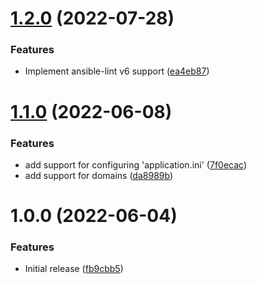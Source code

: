 # [1.2.0](https://github.com/de-it-krachten/ansible-role-rainloop/compare/v1.1.0...v1.2.0) (2022-07-28)


### Features

* Implement ansible-lint v6 support ([ea4eb87](https://github.com/de-it-krachten/ansible-role-rainloop/commit/ea4eb878c5a41090ef3027ae64fd623c60097552))

# [1.1.0](https://github.com/de-it-krachten/ansible-role-rainloop/compare/v1.0.0...v1.1.0) (2022-06-08)


### Features

* add support for configuring 'application.ini' ([7f0ecac](https://github.com/de-it-krachten/ansible-role-rainloop/commit/7f0ecacfb11b0708641c6295bfecfc1da2d862c7))
* add support for domains ([da8989b](https://github.com/de-it-krachten/ansible-role-rainloop/commit/da8989bd0e67574f19dbf9ec5cb6fa77c774bbce))

# 1.0.0 (2022-06-04)


### Features

* Initial release ([fb9cbb5](https://github.com/de-it-krachten/ansible-role-rainloop/commit/fb9cbb53805e2cf74f62d852bca3f76de62297c8))
